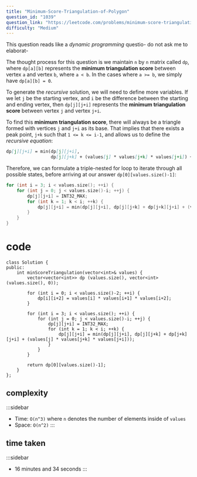 ```yaml
---
title: "Minimum-Score-Triangulation-of-Polygon"
question_id: "1039"
question_link: "https://leetcode.com/problems/minimum-score-triangulation-of-polygon/"
difficulty: "Medium"
---
```


This question reads like a *dynamic programming* questio- do not ask me to elaborat-

The thought process for this question is we maintain `n` by `n` matrix called `dp`,
where `dp[a][b]` represents the **minimum triangulation score** between vertex `a` and vertex `b`, where `a < b`.
In the cases where `a >= b`, we simply have `dp[a][b] = 0`.

To generate the *recursive* solution,
we will need to define more variables.
If we let `j` be the starting vertex, and `i` be the difference between the starting and ending vertex,
then `dp[j][j+i]` represents the **minimum triangulation score** between vertex `j` and vertex `j+i`.

To find this **minimum triangulation score**, there will always be a triangle formed with vertices `j` and `j+i` as its base.
That implies that there exists a peak point, `j+k` such that `1 <= k <= i-1`,
and allows us to define the *recursive equation*:

```md
dp[j][j+i] = min(dp[j][j+i], 
                 dp[j][j+k] + (values[j] * values[j+k] * values[j+i]) + dp[j+k][j+i])
```

Therefore, we can formulate a triple-nested for loop to iterate through all possible states,
before arriving at our answer `dp[0][values.size()-1]`:

```cpp
for (int i = 3; i < values.size(); ++i) {
    for (int j = 0; j < values.size()-i; ++j) {
        dp[j][j+i] = INT32_MAX;
        for (int k = 1; k < i; ++k) {
            dp[j][j+i] = min(dp[j][j+i], dp[j][j+k] + dp[j+k][j+i] + (values[j] * values[j+k] * values[j+i]));
        }
    }
}
```

# cod<span>e</span>

```{.cpp}
class Solution {
public:
    int minScoreTriangulation(vector<int>& values) {
        vector<vector<int>> dp (values.size(), vector<int>(values.size(), 0));

        for (int i = 0; i < values.size()-2; ++i) {
            dp[i][i+2] = values[i] * values[i+1] * values[i+2];
        }

        for (int i = 3; i < values.size(); ++i) {
            for (int j = 0; j < values.size()-i; ++j) {
                dp[j][j+i] = INT32_MAX;
                for (int k = 1; k < i; ++k) {
                    dp[j][j+i] = min(dp[j][j+i], dp[j][j+k] + dp[j+k][j+i] + (values[j] * values[j+k] * values[j+i]));
                }
            }
        }
        
        return dp[0][values.size()-1];
    }
};
```

## complexit<span>y</span>

:::sidebar
- Time: `O(n^3)` where `n` denotes the number of elements inside of `values`
- Space: `O(n^2)`
:::

## time take<span>n</span>

:::sidebar
- 16 minutes and 34 seconds
:::
